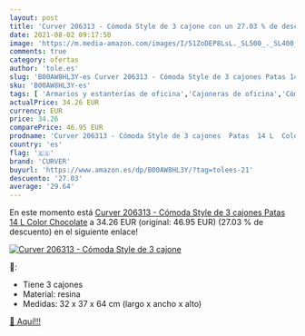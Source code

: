 ```yaml
---
layout: post
title: 'Curver 206313 - Cómoda Style de 3 cajone con un 27.03 % de descuento'
date: 2021-08-02 09:17:50
image: 'https://m.media-amazon.com/images/I/51ZoDEP8LsL._SL500_._SL400_.jpg'
comments: true
category: ofertas
author: 'tole.es'
slug: 'B00AW8HL3Y-es Curver 206313 - Cómoda Style de 3 cajones Patas 14 L Color...'
sku: 'B00AW8HL3Y-es'
tags: [ 'Armarios y estanterías de oficina','Cajoneras de oficina','Cómodas y cajoneras','Hogar y cocina','Muebles de dormitorio','Muebles de hogar','Muebles de oficina en casa','chocolate','curver', ]
actualPrice: 34.26 EUR
currency: EUR
price: 34.26
comparePrice: 46.95 EUR
prodname: 'Curver 206313 - Cómoda Style de 3 cajones  Patas  14 L  Color Chocolate'
country: 'es'
flag: '🇪🇸'
brand: 'CURVER'
buyurl: 'https://www.amazon.es/dp/B00AW8HL3Y/?tag=tolees-21'
descuento: '27.03'
average: '29.64'
---
```


En este momento está [Curver 206313 - Cómoda Style de 3 cajones  Patas  14 L  Color Chocolate](https://www.amazon.es/dp/B00AW8HL3Y/?tag=tolees-21) a 34.26 EUR (original: 46.95 EUR) (27.03 %  de descuento) en el siguiente enlace!

[![Curver 206313 - Cómoda Style de 3 cajone](https://m.media-amazon.com/images/I/51ZoDEP8LsL._SL500_._SL400_.jpg)](https://www.amazon.es/dp/B00AW8HL3Y/?tag=tolees-21)

🔎:

- Tiene 3 cajones
- Material: resina
- Medidas: 32 x 37 x 64 cm (largo x ancho x alto)

[🛒 Aquí!!!](https://www.amazon.es/dp/B00AW8HL3Y/?tag=tolees-21)
